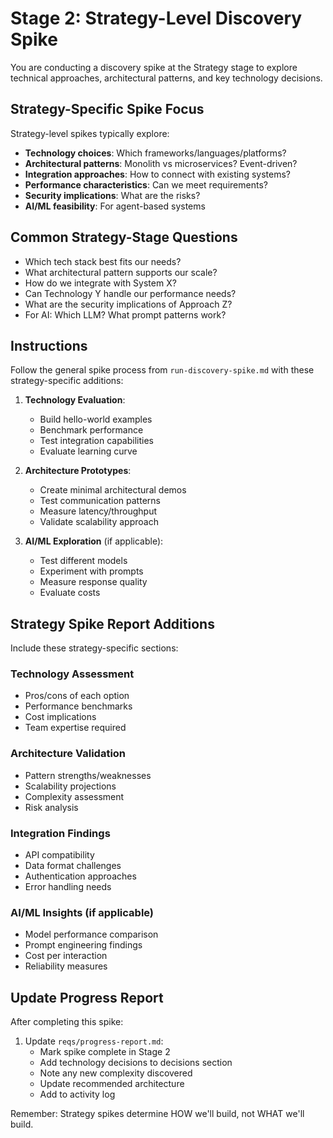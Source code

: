 # Stage 2: Strategy-Level Discovery Spike

You are conducting a discovery spike at the Strategy stage to explore technical approaches, architectural patterns, and key technology decisions.

## Strategy-Specific Spike Focus

Strategy-level spikes typically explore:
- **Technology choices**: Which frameworks/languages/platforms?
- **Architectural patterns**: Monolith vs microservices? Event-driven?
- **Integration approaches**: How to connect with existing systems?
- **Performance characteristics**: Can we meet requirements?
- **Security implications**: What are the risks?
- **AI/ML feasibility**: For agent-based systems

## Common Strategy-Stage Questions

- Which tech stack best fits our needs?
- What architectural pattern supports our scale?
- How do we integrate with System X?
- Can Technology Y handle our performance needs?
- What are the security implications of Approach Z?
- For AI: Which LLM? What prompt patterns work?

## Instructions

Follow the general spike process from `run-discovery-spike.md` with these strategy-specific additions:

1. **Technology Evaluation**:
   - Build hello-world examples
   - Benchmark performance
   - Test integration capabilities
   - Evaluate learning curve

2. **Architecture Prototypes**:
   - Create minimal architectural demos
   - Test communication patterns
   - Measure latency/throughput
   - Validate scalability approach

3. **AI/ML Exploration** (if applicable):
   - Test different models
   - Experiment with prompts
   - Measure response quality
   - Evaluate costs

## Strategy Spike Report Additions

Include these strategy-specific sections:

### Technology Assessment
- Pros/cons of each option
- Performance benchmarks
- Cost implications
- Team expertise required

### Architecture Validation
- Pattern strengths/weaknesses
- Scalability projections
- Complexity assessment
- Risk analysis

### Integration Findings
- API compatibility
- Data format challenges
- Authentication approaches
- Error handling needs

### AI/ML Insights (if applicable)
- Model performance comparison
- Prompt engineering findings
- Cost per interaction
- Reliability measures

## Update Progress Report

After completing this spike:
1. Update `reqs/progress-report.md`:
   - Mark spike complete in Stage 2
   - Add technology decisions to decisions section
   - Note any new complexity discovered
   - Update recommended architecture
   - Add to activity log

Remember: Strategy spikes determine HOW we'll build, not WHAT we'll build.